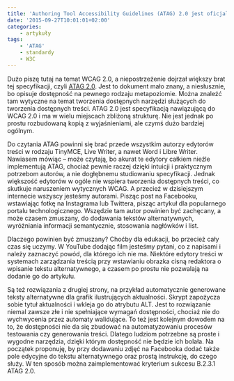 ```yaml
---
title: 'Authoring Tool Accessibility Guidelines (ATAG) 2.0 jest oficjalnym standardem'
date: '2015-09-27T10:01:01+02:00'
categories:
    - artykuły
tags:
    - 'ATAG'
    - standardy
    - W3C
---
```


Dużo piszę tutaj na temat WCAG 2.0, a niepostrzeżenie dojrzał większy brat tej specyfikacji, czyli [ATAG 2.0](http://www.w3.org/TR/ATAG20/). Jest to dokument mało znany, a niesłusznie, bo opisuje dostępność na pewnego rodzaju metapoziomie. Można znaleźć tam wytyczne na temat tworzenia dostępnych narzędzi służących do tworzenia dostępnych treści. ATAG 2.0 jest specyfikacją nawiązującą do WCAG 2.0 i ma w wielu miejscach zbliżoną strukturę. Nie jest jednak po prostu rozbudowaną kopią z wyjaśnieniami, ale czymś dużo bardziej ogólnym.

Do czytania ATAG powinni się brać przede wszystkim autorzy edytorów treści w rodzaju TinyMCE, Live Writer, a nawet Word i Libre Writer. Nawiasem mówiąc – może czytają, bo akurat te edytory całkiem nieźle implementują ATAG, chociaż pewnie raczej dzięki intuicji i praktycznym potrzebom autorów, a nie dogłębnemu studiowaniu specyfikacji. Jednak większość edytorów w ogóle nie wspiera tworzenia dostępnych treści, co skutkuje naruszeniem wytycznych WCAG. A przecież w dzisiejszym internecie wszyscy jesteśmy autorami. Pisząc post na Facebooku, wstawiając fotkę na Instagrama lub Twittera, pisząc artykuł dla popularnego portalu technologicznego. Wszędzie tam autor powinien być zachęcany, a może czasem zmuszany, do dodawania tekstów alternatywnych, wyróżniania informacji semantycznie, stosowania nagłówków i list.

Dlaczego powinien być zmuszany? Choćby dla edukacji, bo przecież cały czas się uczymy. W YouTube dodając film jesteśmy pytani, co z napisami i należy zaznaczyć powód, dla którego ich nie ma. Niektóre edytory treści w systemach zarządzania treścią przy wstawianiu obrazka cisną redaktora o wpisanie tekstu alternatywnego, a czasem po prostu nie pozwalają na dodanie go do artykułu.

Są też rozwiązania z drugiej strony, na przykład automatycznie generowane teksty alternatywne dla grafik ilustrujących aktualności. Skrypt zapożycza sobie tytuł aktualności i wkleja go do atrybutu ALT. Jest to rozwiązanie niemal zawsze złe i nie spełniające wymagań dostępności, chociaż nie do wychwycenia przez automaty walidujące. To też jest kolejnym dowodem na to, że dostępności nie da się zbudować na automatyzowaniu procesów testowania czy generowania treści. Dlatego ludziom potrzebne są proste i wygodne narzędzia, dzięki którym dostępność nie będzie ich bolała. Na początek proponuję, by przy dodawaniu zdjęć na Facebooka dodać także pole edycyjne do tekstu alternatywnego oraz prostą instrukcję, do czego służy. W ten sposób można zaimplementować kryterium sukcesu B.2.3.1 ATAG 2.0.
